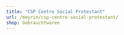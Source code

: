 ```yaml
---
title: "CSP Centre Social Protestant"
url: /meyrin/csp-centre-social-protestant/
shop: Gebrauchtwaren
---
```

